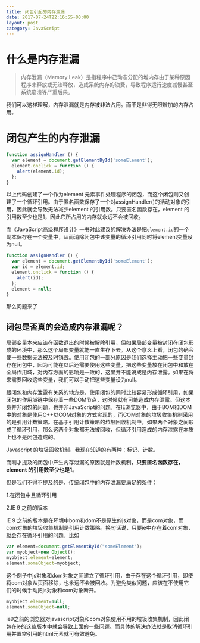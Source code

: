 ```yaml
---
title: 闭包引起的内存泄漏
date: 2017-07-24T22:16:55+00:00
layout: post
category: JavaScript
---
```


# 什么是内存泄漏

> 内存泄漏（Memory Leak）是指程序中己动态分配的堆内存由于某种原因程序未释放或无法释放，造成系统内存的浪费，导致程序运行速度减慢甚至系统崩溃等严重后果。

我们可以这样理解，内存泄漏就是内存被非法占用。而不是非得无限增加的内存占用。

# 闭包产生的内存泄漏

```js
function assignHandler () {
  var element = document.getElementById('someElement');
  element.onclick = function () {
    alert(element.id);
  };
}
```

以上代码创建了一个作为element 元素事件处理程序的闭包，而这个闭包则又创建了一个循环引用。由于匿名函数保存了一个对assignHandler()的活动对象的引用，因此就会导致无法减少element 的引用数。只要匿名函数存在，element 的引用数至少也是1，因此它所占用的内存就永远不会被回收。

而《JavaScript高级程序设计》一书对此建议的解决办法是把`element.id`的一个副本保存在一个变量中，从而消除闭包中该变量的循环引用同时将element变量设为null。

```js
function assignHandler () {
  var element = document.getElementById('someElement');
  var id = element.id;
  element.onclick = function () {
    alert(id);
  };
  element = null;
}
```

那么问题来了

## 闭包是否真的会造成内存泄漏呢？

局部变量本来应该在函数退出的时候被解除引用，但如果局部变量被封闭在闭包形成的环境中，那么这个局部变量就能一直生存下去。从这个意义上看，闭包的确会使一些数据无法被及时销毁。使用闭包的一部分原因是我们选择主动把一些变量封存在闭包中，因为可能在以后还需要使用这些变量，把这些变量放在闭包中和放在全局作用域，对内存方面的影响是一致的，这里并不能说成是内存泄露。如果在将来需要回收这些变量，我们可以手动把这些变量设为null。

跟闭包和内存泄露有关系的地方是，使用闭包的同时比较容易形成循环引用，如果闭包的作用域链中保存着一些DOM节点，这时候就有可能造成内存泄露。但这本身并非闭包的问题，也并非JavaScript的问题。在IE浏览器中，由于BOM和DOM中的对象是使用C++以COM对象的方式实现的，而COM对象的垃圾收集机制采用的是引用计数策略。在基于引用计数策略的垃圾回收机制中，如果两个对象之间形成了循环引用，那么这两个对象都无法被回收，但循环引用造成的内存泄露在本质上也不是闭包造成的。

Javascript 的垃圾回收机制，我现在知道的有两种：标记、计数。

而刚才提及的闭包中产生内存泄漏的原因就是计数机制，**只要匿名函数存在，element 的引用数至少也是1**。

但是我们不得不提及的是，传统闭包中的内存泄漏要满足的条件：

1.在闭包中且循环引用

2.IE 9 之前的版本

IE 9 之前的版本是在环境中bom和dom不是原生的js对象，而是com对象，而com对象的垃圾收集机制是引用计数策略。换句话说，只要ie中存在着com对象，就会存在循环引用的问题。比如

```js
var element=document.getElementById("someElement");
var myobject=new Object();
myobject.element=element;
element.someObject=myobject;
```

这个例子中js对象和dom对象之间建立了循环引用，由于存在这个循环引用，即使将com对象从页面移除，也永远不会被回收。为避免类似问题，应该在不使用它们的时候手动把js对象和com对象断开。

```js
myobject.element=null;
element.someObject=null;
```
 
ie9之前的浏览器对javascript对象和com对象使用不用的垃圾收集机制，因此闭包在ie的这些版本中就会导致上面的一些问题。而具体的解决办法就是取消循环引用并置空引用的html元素就可有效避免。


